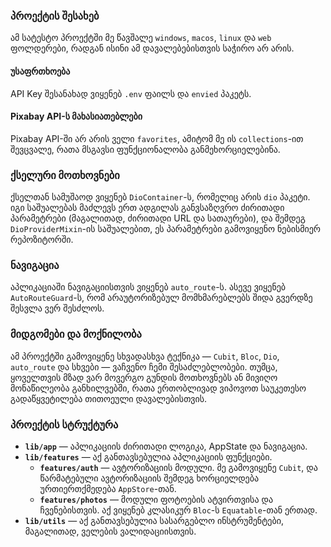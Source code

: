 ### პროექტის შესახებ

ამ სატესტო პროექტში მე წავშალე `windows`, `macos`, `linux` და `web` ფოლდერები, რადგან ისინი ამ დავალებებისთვის საჭირო არ არის.

#### უსაფრთხოება
API Key შესანახად ვიყენებ `.env` ფაილს და `envied` პაკეტს.

#### Pixabay API-ს მახასიათებლები
Pixabay API-ში არ არის ველი `favorites`, ამიტომ მე ის `collections`-ით შევცვალე, რათა მსგავსი ფუნქციონალობა განმეხორციელებინა.

### ქსელური მოთხოვნები

ქსელთან სამუშაოდ ვიყენებ `DioContainer`-ს, რომელიც არის `dio` პაკეტი. იგი საშუალებას მაძლევს ერთ ადგილას განვსაზღვრო ძირითადი პარამეტრები (მაგალითად, ძირითადი URL და სათაურები), და შემდეგ `DioProviderMixin`-ის საშუალებით, ეს პარამეტრები გამოვიყენო ნებისმიერ რეპოზიტორში.

### ნავიგაცია

აპლიკაციაში ნავიგაციისთვის ვიყენებ `auto_route`-ს. ასევე ვიყენებ `AutoRouteGuard`-ს, რომ არაუტორიზებულ მომხმარებლებს შიდა გვერდზე შესვლა ვერ შესძლოს.

### მიდგომები და მოქნილობა

ამ პროექტში გამოვიყენე სხვადასხვა ტექნიკა — `Cubit`, `Bloc`, `Dio`, `auto_route` და სხვები — ვაჩვენო ჩემი შესაძლებლობები. თუმცა, ყოველთვის მზად ვარ მოვერგო გუნდის მოთხოვნებს ან მივიღო მონაწილეობა განხილვებში, რათა ერთობლივად ვიპოვოთ საუკეთესო გადაწყვეტილება თითოეული დავალებისთვის.

### პროექტის სტრუქტურა

- **`lib/app`** — აპლიკაციის ძირითადი ლოგიკა, AppState და ნავიგაცია.
- **`lib/features`** — აქ განთავსებულია აპლიკაციის ფუნქციები.
  - **`features/auth`** — ავტორიზაციის მოდული. მე გამოვიყენე `Cubit`, და წარმატებული ავტორიზაციის შემდეგ ხორციელდება ურთიერთქმედება `AppStore`-თან.
  - **`features/photos`** — მოდული ფოტოების ატვირთვისა და ჩვენებისთვის. აქ ვიყენებ კლასიკურ `Bloc`-ს `Equatable`-თან ერთად.
- **`lib/utils`** — აქ განთავსებულია სასარგებლო ინსტრუმენტები, მაგალითად, ველების ვალიდაციისთვის.
